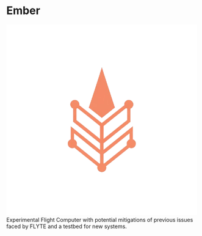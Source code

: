 # Ember
![Project Logo](./assets/ember_logo.png)\
Experimental Flight Computer with potential mitigations of previous issues faced by FLYTE and a testbed for new systems.
